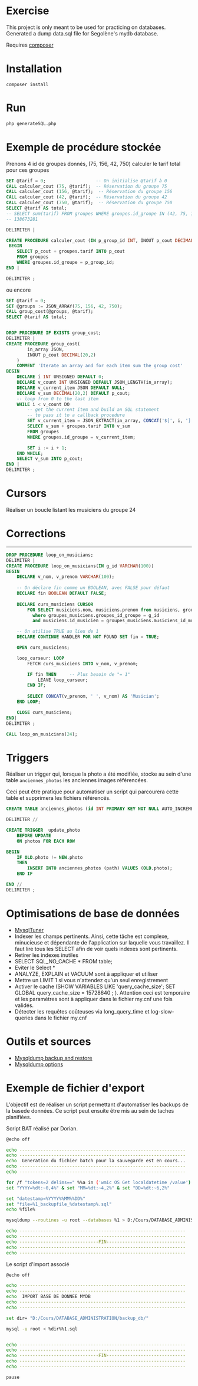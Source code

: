 Exercise
=

This project is only meant to be used for practicing on databases. Generated a dump data.sql file for Segolène's mydb database.

Requires [composer](https://getcomposer.org/)

Installation
==

```
composer install
```

Run
==

```bash
php generateSQL.php
```

Exemple de procédure stockée
==

Prenons 4 id de groupes donnés, (75, 156, 42, 750) calculer le tarif total pour ces groupes
```sql
SET @tarif = 0;                   -- On initialise @tarif à 0
CALL calculer_cout (75, @tarif);  -- Réservation du groupe 75
CALL calculer_cout (156, @tarif);  -- Réservation du groupe 156
CALL calculer_cout (42, @tarif);  -- Réservation du groupe 42
CALL calculer_cout (750, @tarif);  -- Réservation du groupe 750
SELECT @tarif AS total;
-- SELECT sum(tarif) FROM groupes WHERE groupes.id_groupe IN (42, 75, 156, 750)
-- 138673281
```

```sql
DELIMITER |

CREATE PROCEDURE calculer_cout (IN p_group_id INT, INOUT p_cout DECIMAL(20,2))
 BEGIN
    SELECT p_cout + groupes.tarif INTO p_cout
    FROM groupes
    WHERE groupes.id_groupe = p_group_id;
END |

DELIMITER ;
```

ou encore


```sql
SET @tarif = 0;   
SET @groups := JSON_ARRAY(75, 156, 42, 750);
CALL group_cost(@groups, @tarif);
SELECT @tarif AS total;


DROP PROCEDURE IF EXISTS group_cost;
DELIMITER |
CREATE PROCEDURE group_cost(
        in_array JSON,
        INOUT p_cout DECIMAL(20,2)
    )
    COMMENT 'Iterate an array and for each item sum the group cost'
BEGIN
    DECLARE i INT UNSIGNED DEFAULT 0;
    DECLARE v_count INT UNSIGNED DEFAULT JSON_LENGTH(in_array);
    DECLARE v_current_item JSON DEFAULT NULL;
    DECLARE v_sum DECIMAL(20,2) DEFAULT p_cout;
    -- loop from 0 to the last item
    WHILE i < v_count DO
        -- get the current item and build an SQL statement
        -- to pass it to a callback procedure
        SET v_current_item = JSON_EXTRACT(in_array, CONCAT('$[', i, ']'));
        SELECT v_sum + groupes.tarif INTO v_sum
        FROM groupes
        WHERE groupes.id_groupe = v_current_item;

        SET i := i + 1;
    END WHILE;
    SELECT v_sum INTO p_cout;
END |
DELIMITER ;
```

Cursors
==

Réaliser un boucle listant les musiciens du groupe 24

Corrections
===
-----

```sql
DROP PROCEDURE loop_on_musicians;
DELIMITER |
CREATE PROCEDURE loop_on_musicians(IN g_id VARCHAR(100))
BEGIN
    DECLARE v_nom, v_prenom VARCHAR(100);
    
    -- On déclare fin comme un BOOLEAN, avec FALSE pour défaut
    DECLARE fin BOOLEAN DEFAULT FALSE;                     
    
    DECLARE curs_musiciens CURSOR
        FOR SELECT musiciens.nom, musiciens.prenom from musiciens, groupes_musiciens
          where groupes_musiciens.groupes_id_groupe = g_id
          and musiciens.id_musicien = groupes_musiciens.musiciens_id_musicien;

    -- On utilise TRUE au lieu de 1
    DECLARE CONTINUE HANDLER FOR NOT FOUND SET fin = TRUE; 

    OPEN curs_musiciens;                                    

    loop_curseur: LOOP                                                
        FETCH curs_musiciens INTO v_nom, v_prenom;

        IF fin THEN     -- Plus besoin de "= 1"
            LEAVE loop_curseur;
        END IF;
                   
        SELECT CONCAT(v_prenom, ' ', v_nom) AS 'Musician';
    END LOOP;

    CLOSE curs_musiciens; 
END|
DELIMITER ;

CALL loop_on_musicians(24);
```

Triggers
==

Réaliser un trigger qui, lorsque la photo a été modifiée, stocke au sein d'une table `anciennes_photos` les anciennes images référencées.

Ceci peut être pratique pour automatiser un script qui parcourera cette table et supprimera les fichiers référencés.

```sql
CREATE TABLE anciennes_photos (id INT PRIMARY KEY NOT NULL AUTO_INCREMENT , path VARCHAR(255));

DELIMITER //

CREATE TRIGGER  update_photo
    BEFORE UPDATE
    ON photos FOR EACH ROW

BEGIN  
    IF OLD.photo != NEW.photo 
    THEN
        INSERT INTO anciennes_photos (path) VALUES (OLD.photo);
    END IF 

END //
DELIMITER ;
```


Optimisations de base de données 
==
* [MysqlTuner](https://github.com/major/MySQLTuner-perl)
* Indexer les champs pertinents. Ainsi, cette tâche est complexe, minucieuse et dépendante de l'application sur laquelle vous travaillez. Il faut lire tous les SELECT afin de voir quels indexes sont pertinents. 
* Retirer les indexes inutiles
* SELECT SQL_NO_CACHE * FROM table;
* Eviter le Select *
* ANALYZE, EXPLAIN et VACUUM sont à appliquer et utiliser
* Mettre un LIMIT 1 si vous n'attendez qu'un seul enregistrement
* Activer le cache (SHOW VARIABLES LIKE 'query_cache_size'; SET GLOBAL query_cache_size = 15728640 ; ). Attention ceci est temporaire et les paramètres sont à appliquer dans le fichier my.cnf une fois validés.
* Détecter les requêtes coûteuses via long_query_time et log-slow-queries dans le fichier my.cnf

Outils et sources
==
* [Mysqldump backup and restore](https://webcheatsheet.com/sql/mysql_backup_restore.php)
* [Mysqldump options](https://dev.mysql.com/doc/refman/8.0/en/mysqldump.html)


Exemple de fichier d'export
==
L'objectif est de réaliser un script permettant d'automatiser les backups de la basede données. 
Ce script peut ensuite être mis au sein de taches planifiées.

Script BAT réalisé par Dorian.

```bash
@echo off

echo ---------------------------------------------------------------
echo ---------------------------------------------------------------
echo  Generation du fichier batch pour la sauvegarde est en cours...
echo ---------------------------------------------------------------
echo ---------------------------------------------------------------

for /f "tokens=2 delims==" %%a in ('wmic OS Get localdatetime /value') do set "dt=%%a"
set "YYYY=%dt:~0,4%" & set "MM=%dt:~4,2%" & set "DD=%dt:~6,2%"

set "datestamp=%YYYY%%MM%%DD%"
set "file=%1_backupfile_%datestamp%.sql"
echo %file%

mysqldump --routines -u root --databases %1 > D:/Cours/DATABASE_ADMINISTRATION/backup_db/%file%

echo ---------------------------------------------------------------
echo ---------------------------------------------------------------
echo ------------------------------FIN------------------------------
echo ---------------------------------------------------------------
echo ---------------------------------------------------------------
```

Le script d'import associé

```bash
@echo off

echo ---------------------------------------------------------------
echo ---------------------------------------------------------------
echo  IMPORT BASE DE DONNEE MYDB
echo ---------------------------------------------------------------
echo ---------------------------------------------------------------

set dir= "D:/Cours/DATABASE_ADMINISTRATION/backup_db/"

mysql -u root < %dir%%1.sql


echo ---------------------------------------------------------------
echo ---------------------------------------------------------------
echo ------------------------------FIN------------------------------
echo ---------------------------------------------------------------
echo ---------------------------------------------------------------

pause
```